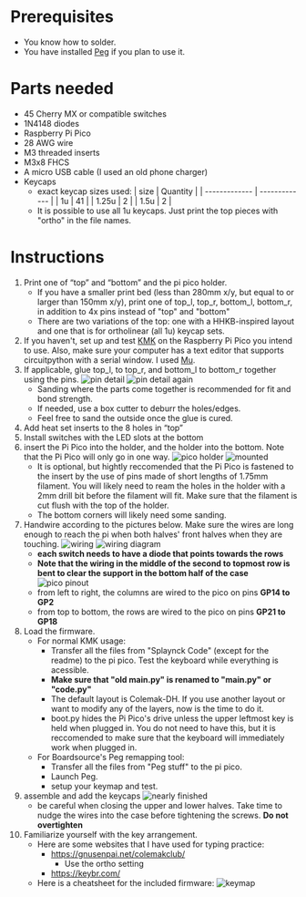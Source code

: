 # Prerequisites
- You know how to solder.
- You have installed [Peg](https://peg.software/) if you plan to use it.
# Parts needed
- 45 Cherry MX or compatible switches
- 1N4148 diodes
- Raspberry Pi Pico
- 28 AWG wire
- M3 threaded inserts
- M3x8 FHCS
- A micro USB cable (I used an old phone charger)
- Keycaps
    - exact keycap sizes used:
      | size | Quantity |
      | ------------- | ------------- |
      | 1u    | 41 |
      | 1.25u | 2  |
      | 1.5u  | 2  |
    - It is possible to use all 1u keycaps. Just print the top pieces with "ortho" in the file names.

# Instructions
1. Print one of “top” and “bottom” and the pi pico holder.
    - If you have a smaller print bed (less than 280mm x/y, but equal to or larger than 150mm x/y), print one of top_l, top_r, bottom_l, bottom_r, in addition to 4x pins instead of "top" and "bottom"
    - There are two variations of the top: one with a HHKB-inspired layout and one that is for ortholinear (all 1u) keycap sets.
2. If you haven't, set up and test [KMK](https://github.com/KMKfw/kmk_firmware/blob/master/docs/Getting_Started.md) on the Raspberry Pi Pico you intend to use. Also, make sure your computer has a text editor that supports circuitpython with a serial window. I used [Mu](https://codewith.mu/).
3. If applicable, glue top_l, to top_r, and bottom_l to bottom_r together using the pins.
![pin detail](/images/IMG-5249.jpg)
![pin detail again](/images/IMG-5247.jpg) 
    - Sanding where the parts come together is recommended for fit and bond strength.
    - If needed, use a box cutter to deburr the holes/edges.
    - Feel free to sand the outside once the glue is cured.
4. Add heat set inserts to the 8 holes in “top”
5. Install switches with the LED slots at the bottom
6. insert the Pi Pico into the holder, and the holder into the bottom. Note that the Pi Pico will only go in one way.
![pico holder](/images/hodl_the_pico.jpg)
![mounted](/images/pico_mounted.jpg)
    - It is optional, but hightly reccomended that the Pi Pico is fastened to the insert by the use of pins made of short lengths of 1.75mm filament. You will likely need to ream the holes in the holder with a 2mm drill bit before the filament will fit. Make sure that the filament is cut flush with the top of the holder.
    - The bottom corners will likely need some sanding.
7. Handwire according to the pictures below. Make sure the wires are long enough to reach the pi when both halves' front halves when they are touching.
![wiring](/images/all_wired.jpg)
![wiring diagram](/images/splaynck_wiring.png)
    - **each switch needs to have a diode that points towards the rows**
    - **Note that the wiring in the middle of the second to topmost row is bent to clear the support in the bottom half of the case**
![pico pinout](https://www.raspberrypi.com/documentation/microcontrollers/images/pico-pinout.svg)
    - from left to right, the columns are wired to the pico on pins **GP14 to GP2**
    - from top to bottom, the rows are wired to the pico on pins **GP21 to GP18**
8. Load the firmware.
    - For normal KMK usage:
        - Transfer all the files from "Splaynck Code" (except for the readme) to the pi pico. Test the keyboard while everything is acessible.
        - **Make sure that "old main.py" is renamed to "main.py" or "code.py"**
        - The default layout is Colemak-DH. If you use another layout or want to modify any of the layers, now is the time to do it.
        - boot.py hides the Pi Pico's drive unless the upper leftmost key is held when plugged in. You do not need to have this, but it is reccomended to make sure that the keyboard will immediately work when plugged in.
    - For Boardsource's Peg remapping tool:
        - Transfer all the files from "Peg stuff" to the pi pico.
        - Launch Peg.
        - setup your keymap and test.
9. assemble and add the keycaps
![nearly finished](/images/IMG-5255.jpg)
    - be careful when closing the upper and lower halves. Take time to nudge the wires into the case before tightening the screws. **Do not overtighten**    
10. Familiarize yourself with the key arrangement.
    - Here are some websites that I have used for typing practice:
        - https://gnusenpai.net/colemakclub/
            - Use the ortho setting
        - https://keybr.com/
    - Here is a cheatsheet for the included firmware:
![keymap](/images/cheatsheet.PNG)
